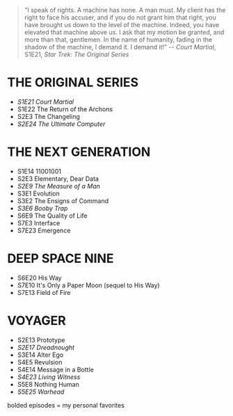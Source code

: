 > "I speak of rights. A machine has none. A man must. My client has the right to face his accuser, and if you do not grant him that right, you have brought us down to the level of the machine. Indeed, you have elevated that machine above us. I ask that my motion be granted, and more than that, gentlemen. In the name of humanity, fading in the shadow of the machine, I demand it. I demand it!" -- *Court Martial*, S1E21, *Star Trek: The Original Series*

# THE ORIGINAL SERIES

* *S1E21 Court Martial*
* S1E22 The Return of the Archons
* S2E3  The Changeling
* *S2E24 The Ultimate Computer*

# THE NEXT GENERATION

* S1E14 11001001
* S2E3  Elementary, Dear Data
* *S2E9  The Measure of a Man*
* S3E1  Evolution
* S3E2  The Ensigns of Command
* *S3E6  Booby Trap*
* S6E9  The Quality of Life
* S7E3  Interface
* S7E23 Emergence

# DEEP SPACE NINE

* S6E20 His Way
* S7E10 It's Only a Paper Moon (sequel to His Way)
* S7E13 Field of Fire

# VOYAGER

* S2E13 Prototype
* *S2E17 Dreadnought*
* S3E14 Alter Ego
* S4E5  Revulsion
* S4E14 Message in a Bottle
* *S4E23 Living Witness*
* S5E8  Nothing Human
* *S5E25 Warhead*

bolded episodes = my personal favorites

